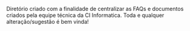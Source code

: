 Diretório criado com a finalidade de centralizar as FAQs e documentos criados pela equipe técnica da CI Informatica.
Toda e qualquer alteração/sugestão é bem vinda!
